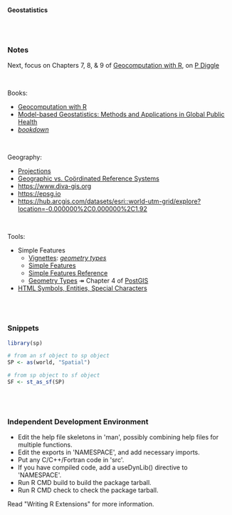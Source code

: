 <br>

**Geostatistics**

<br>
<br>

### Notes

Next, focus on Chapters 7, 8, & 9 of [Geocomputation with R](https://geocompr.robinlovelace.net/index.html), on [P Diggle](https://www.lancaster.ac.uk/staff/diggle/)

<br>

Books:
* [Geocomputation with R](https://geocompr.robinlovelace.net/index.html)
* [Model-based Geostatistics: Methods and Applications in Global Public Health](https://sites.google.com/view/mbgglobalhealth/home)
* [*bookdown*](https://bookdown.org)

<br>

Geography:
* [Projections](https://proj-tmp.readthedocs.io/en/docs/operations/projections/index.html)
* [Geographic vs. Co&#246;rdinated Reference Systems](https://www.earthdatascience.org/courses/use-data-open-source-python/intro-vector-data-python/spatial-data-vector-shapefiles/geographic-vs-projected-coordinate-reference-systems-python/)  
* https://www.diva-gis.org
* https://epsg.io
* https://hub.arcgis.com/datasets/esri::world-utm-grid/explore?location=-0.000000%2C0.000000%2C1.92

<br>

Tools:
* Simple Features
  * [Vignettes](https://r-spatial.github.io/sf/articles/): [*geometry types*](https://r-spatial.github.io/sf/articles/sf1.html)
  * [Simple Features](https://r-spatial.github.io/sf/index.html)
  * [Simple Features Reference](https://r-spatial.github.io/sf/reference/index.html)
  * [Geometry Types](http://postgis.net/docs/using_postgis_dbmanagement.html) &Rarr; Chapter 4 of [PostGIS](http://postgis.net/docs/)
* [HTML Symbols, Entities, Special Characters](https://www.toptal.com/designers/htmlarrows/)  
  
<br>
<br>

### Snippets

```R
library(sp)

# from an sf object to sp object
SP <- as(world, "Spatial") 

# from sp object to sf object
SF <- st_as_sf(SP)           
```

<br>
<br>

### Independent Development Environment

* Edit the help file skeletons in 'man', possibly combining help files
  for multiple functions.
* Edit the exports in 'NAMESPACE', and add necessary imports.
* Put any C/C++/Fortran code in 'src'.
* If you have compiled code, add a useDynLib() directive to
  'NAMESPACE'.
* Run R CMD build to build the package tarball.
* Run R CMD check to check the package tarball.

Read "Writing R Extensions" for more information.

<br>
<br>

<br>
<br>

<br>
<br>

<br>
<br>